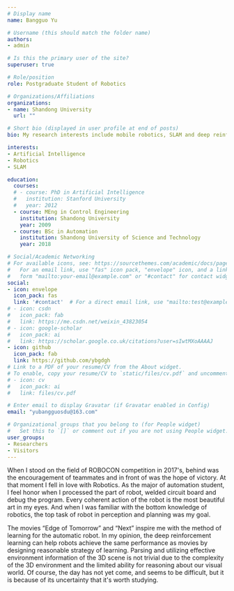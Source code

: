 ```yaml
---
# Display name
name: Bangguo Yu

# Username (this should match the folder name)
authors:
- admin

# Is this the primary user of the site?
superuser: true

# Role/position
role: Postgraduate Student of Robotics

# Organizations/Affiliations
organizations:
- name: Shandong University
  url: ""

# Short bio (displayed in user profile at end of posts)
bio: My research interests include mobile robotics, SLAM and deep reinforencement learning in automantic explosion.

interests:
- Artificial Intelligence
- Robotics
- SLAM

education:
  courses:
  # - course: PhD in Artificial Intelligence
  #   institution: Stanford University
  #   year: 2012
  - course: MEng in Control Engineering
    institution: Shandong University
    year: 2009
  - course: BSc in Automation
    institution: Shandong University of Science and Technology
    year: 2018

# Social/Academic Networking
# For available icons, see: https://sourcethemes.com/academic/docs/page-builder/#icons
#   For an email link, use "fas" icon pack, "envelope" icon, and a link in the
#   form "mailto:your-email@example.com" or "#contact" for contact widget.
social:
- icon: envelope
  icon_pack: fas
  link: '#contact'  # For a direct email link, use "mailto:test@example.org".
# - icon: csdn
#   icon_pack: fab
#   link: https://me.csdn.net/weixin_43823054
# - icon: google-scholar
#   icon_pack: ai
#   link: https://scholar.google.co.uk/citations?user=sIwtMXoAAAAJ
- icon: github
  icon_pack: fab
  link: https://github.com/ybgdgh
# Link to a PDF of your resume/CV from the About widget.
# To enable, copy your resume/CV to `static/files/cv.pdf` and uncomment the lines below.
# - icon: cv
#   icon_pack: ai
#   link: files/cv.pdf

# Enter email to display Gravatar (if Gravatar enabled in Config)
email: "yubangguosdu@163.com"

# Organizational groups that you belong to (for People widget)
#   Set this to `[]` or comment out if you are not using People widget.
user_groups:
- Researchers
- Visitors
---
```


When I stood on the field of ROBOCON competition in 2017's, behind was the encouragement of teammates and in front of was the hope of victory. At that moment I fell in love with Robotics. As the major of automation student, I feel honor when I processed the part of robot, welded circuit board and debug the program. Every coherent action of the robot is the most beautiful art in my eyes. And when I was familiar with the bottom knowledge of robotics, the top task of robot in perception and planning was my goal.

The movies “Edge of Tomorrow” and “Next” inspire me with the method of learning for the automatic robot. In my opinion, the deep reinforcement learning can help robots achieve the same performance as movies by designing reasonable strategy of learning. Parsing and utilizing effective environment information of the 3D scene is not trivial due to
the complexity of the 3D environment and the limited ability for reasoning about our visual world. Of course, the day has not yet come, and seems to be difficult, but it is because of its uncertainty that it's worth studying.
